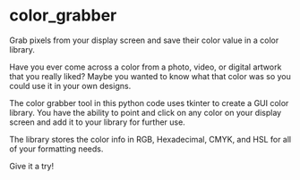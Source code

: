 # color_grabber
Grab pixels from your display screen and save their color value in a color library.

Have you ever come across a color from a photo, video, or digital artwork that you really liked? Maybe you wanted to know what that color was so you could use it in your own designs.

The color grabber tool in this python code uses tkinter to create a GUI color library. You have the ability to point and click on any color on your display screen and add it to your library for further use.

The library stores the color info in RGB, Hexadecimal, CMYK, and HSL for all of your formatting needs.

Give it a try!
